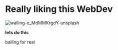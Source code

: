 
# Really liking this WebDev

![walling-e_MdMMKrgdY-unsplash](https://user-images.githubusercontent.com/79047179/129488328-b5766f0d-1b98-40ac-906b-c706662b39f6.jpg)

**lets do this**


balling for real
